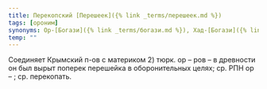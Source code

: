 ```yaml
---
title: Перекопский [Перешеек]({% link _terms/перешеек.md %})
tags: [ороним]
synonyms: Ор-[Богази]({% link _terms/богази.md %}), Хад-[Богази]({% link _terms/богази.md %}), Цухала
temp: ""
---
```


Соединяет Крымский п-ов с материком 2) тюрк. ор – ров – в древности он был вырыт
поперек перешейка в оборонительных целях; ср. РПН ор – ; ср. перекопать.
